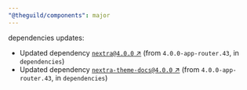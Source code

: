 ```yaml
---
"@theguild/components": major
---
```

dependencies updates:
  - Updated dependency [`nextra@4.0.0` ↗︎](https://www.npmjs.com/package/nextra/v/4.0.0) (from `4.0.0-app-router.43`, in `dependencies`)
  - Updated dependency [`nextra-theme-docs@4.0.0` ↗︎](https://www.npmjs.com/package/nextra-theme-docs/v/4.0.0) (from `4.0.0-app-router.43`, in `dependencies`)
